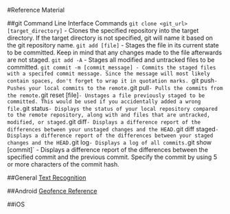 #Reference Material

##git Command Line Interface Commands
`git clone <git_url> [target_directory]` - Clones the specified repository into the target directory. If the target directory is not specified, git will name it based on the git repository name.
`git add [file]` - Stages the file in its current state to be committed. Keep in mind that any changes made to the file afterwards are not staged.
`git add -A` - Stages all modified and untracked files to be committed.
`git commit -m [commit_message] - Commits the staged files with a specifed commit message. Since the message will most likely contain spaces, don't forget to wrap it in quotation marks.
`git push` - Pushes your local commits to the remote.
`git pull` - Pulls the commits from the remote.
`git reset [file]` - Unstages a file previously staged to be committed. This would be used if you accidentally added a wrong file.
`git status` - Displays the status of your local repository compared to the remote repository, along with and files that are untracked, modified, or staged.
`git diff` - Displays a difference report of the differences between your unstaged changes and the HEAD.
`git diff staged` - Displays a difference report of the differences between your staged changes and the HEAD.
`git log` - Displays a log of all commits.
`git show [commit]` - Displays a difference report of the differences between the specified commit and the previous commit. Specify the commit by using 5 or more characters of the commit hash.

##General
[Text Recognition](https://developers.google.com/vision/text-overview)

##Android
[Geofence Reference](https://developer.android.com/training/location/geofencing.html)

##iOS
